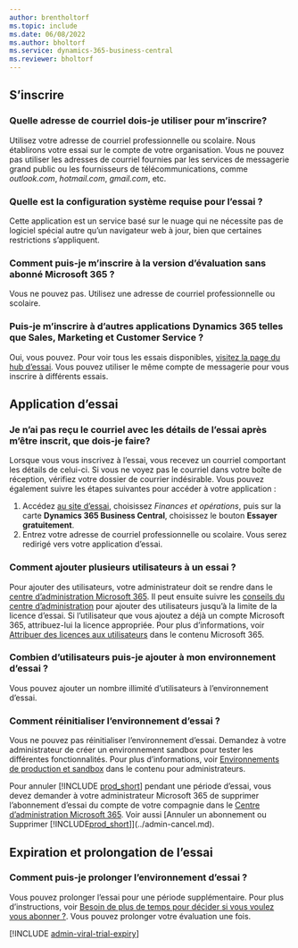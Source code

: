```yaml
---
author: brentholtorf
ms.topic: include
ms.date: 06/08/2022
ms.author: bholtorf
ms.service: dynamics-365-business-central
ms.reviewer: bholtorf
---
```

## S’inscrire

### Quelle adresse de courriel dois-je utiliser pour m’inscrire?

Utilisez votre adresse de courriel professionnelle ou scolaire. Nous établirons votre essai sur le compte de votre organisation. Vous ne pouvez pas utiliser les adresses de courriel fournies par les services de messagerie grand public ou les fournisseurs de télécommunications, comme *outlook.com*, *hotmail.com*, *gmail.com*, etc.  

### Quelle est la configuration système requise pour l’essai ?

Cette application est un service basé sur le nuage qui ne nécessite pas de logiciel spécial autre qu’un navigateur web à jour, bien que certaines restrictions s’appliquent.  

### Comment puis-je m’inscrire à la version d’évaluation sans abonné Microsoft 365 ?

Vous ne pouvez pas. Utilisez une adresse de courriel professionnelle ou scolaire.

### Puis-je m’inscrire à d’autres applications Dynamics 365 telles que Sales, Marketing et Customer Service ?

Oui, vous pouvez. Pour voir tous les essais disponibles, [visitez la page du hub d’essai](https://dynamics.microsoft.com/dynamics-365-free-trial). Vous pouvez utiliser le même compte de messagerie pour vous inscrire à différents essais.<!-- However, it is not possible to have multiple apps on the same trial site. Each trial will be on a different org and URL. The trial data won’t be shared across apps.-->

## Application d’essai

### Je n’ai pas reçu le courriel avec les détails de l’essai après m’être inscrit, que dois-je faire?

Lorsque vous vous inscrivez à l’essai, vous recevez un courriel comportant les détails de celui-ci. Si vous ne voyez pas le courriel dans votre boîte de réception, vérifiez votre dossier de courrier indésirable. Vous pouvez également suivre les étapes suivantes pour accéder à votre application :

1. Accédez [au site d’essai](https://go.microsoft.com/fwlink/?linkid=847861), choisissez *Finances et opérations*, puis sur la carte **Dynamics 365 Business Central**, choisissez le bouton **Essayer gratuitement**.  
2. Entrez votre adresse de courriel professionnelle ou scolaire. Vous serez redirigé vers votre application d’essai.  

### Comment ajouter plusieurs utilisateurs à un essai ?

Pour ajouter des utilisateurs, votre administrateur doit se rendre dans le [centre d’administration Microsoft 365](https://admin.microsoft.com). Il peut ensuite suivre les [conseils du centre d’administration](/microsoft-365/admin/add-users/add-users) pour ajouter des utilisateurs jusqu’à la limite de la licence d’essai. Si l’utilisateur que vous ajoutez a déjà un compte Microsoft 365, attribuez-lui la licence appropriée. Pour plus d’informations, voir [Attribuer des licences aux utilisateurs](/microsoft-365/admin/manage/assign-licenses-to-users) dans le contenu Microsoft 365.

### Combien d’utilisateurs puis-je ajouter à mon environnement d’essai ?

Vous pouvez ajouter un nombre illimité d’utilisateurs à l’environnement d’essai.

### Comment réinitialiser l’environnement d’essai ?

Vous ne pouvez pas réinitialiser l’environnement d’essai. Demandez à votre administrateur de créer un environnement sandbox pour tester les différentes fonctionnalités. Pour plus d’informations, voir [Environnements de production et sandbox](/dynamics365/business-central/dev-itpro/administration/environment-types) dans le contenu pour administrateurs.  

Pour annuler [!INCLUDE [prod_short](prod_short.md)] pendant une période d’essai, vous devez demander à votre administrateur Microsoft 365 de supprimer l’abonnement d’essai du compte de votre compagnie dans le [Centre d’administration Microsoft 365](https://admin.microsoft.com/). Voir aussi [Annuler un abonnement ou Supprimer [!INCLUDE[prod_short](prod_short.md)]](../admin-cancel.md).  

## Expiration et prolongation de l’essai

### Comment puis-je prolonger l’environnement d’essai ?

Vous pouvez prolonger l’essai pour une période supplémentaire. Pour plus d’instructions, voir [Besoin de plus de temps pour décider si vous voulez vous abonner ?](../admin-extend-trial.md). Vous pouvez prolonger votre évaluation une fois.

[!INCLUDE [admin-viral-trial-expiry](admin-viral-trial-expiry.md)]
